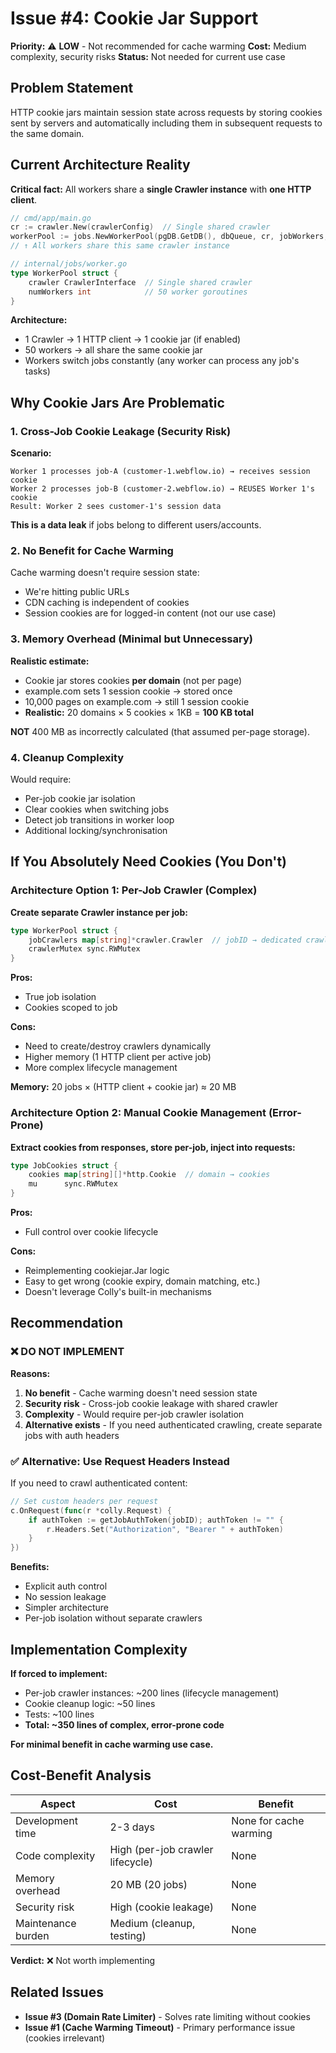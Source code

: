 # Issue #4: Cookie Jar Support

**Priority:** ⚠️ **LOW** - Not recommended for cache warming
**Cost:** Medium complexity, security risks
**Status:** Not needed for current use case

## Problem Statement

HTTP cookie jars maintain session state across requests by storing cookies sent by servers and automatically including them in subsequent requests to the same domain.

## Current Architecture Reality

**Critical fact:** All workers share a **single Crawler instance** with **one HTTP client**.

```go
// cmd/app/main.go
cr := crawler.New(crawlerConfig)  // Single shared crawler
workerPool := jobs.NewWorkerPool(pgDB.GetDB(), dbQueue, cr, jobWorkers, ...)
// ↑ All workers share this same crawler instance

// internal/jobs/worker.go
type WorkerPool struct {
    crawler CrawlerInterface  // Single shared crawler
    numWorkers int            // 50 worker goroutines
}
```

**Architecture:**
- 1 Crawler → 1 HTTP client → 1 cookie jar (if enabled)
- 50 workers → all share the same cookie jar
- Workers switch jobs constantly (any worker can process any job's tasks)

## Why Cookie Jars Are Problematic

### 1. Cross-Job Cookie Leakage (Security Risk)

**Scenario:**
```
Worker 1 processes job-A (customer-1.webflow.io) → receives session cookie
Worker 2 processes job-B (customer-2.webflow.io) → REUSES Worker 1's cookie
Result: Worker 2 sees customer-1's session data
```

**This is a data leak** if jobs belong to different users/accounts.

### 2. No Benefit for Cache Warming

Cache warming doesn't require session state:
- We're hitting public URLs
- CDN caching is independent of cookies
- Session cookies are for logged-in content (not our use case)

### 3. Memory Overhead (Minimal but Unnecessary)

**Realistic estimate:**
- Cookie jar stores cookies **per domain** (not per page)
- example.com sets 1 session cookie → stored once
- 10,000 pages on example.com → still 1 session cookie
- **Realistic:** 20 domains × 5 cookies × 1KB = **100 KB total**

**NOT** 400 MB as incorrectly calculated (that assumed per-page storage).

### 4. Cleanup Complexity

Would require:
- Per-job cookie jar isolation
- Clear cookies when switching jobs
- Detect job transitions in worker loop
- Additional locking/synchronisation

## If You Absolutely Need Cookies (You Don't)

### Architecture Option 1: Per-Job Crawler (Complex)

**Create separate Crawler instance per job:**

```go
type WorkerPool struct {
    jobCrawlers map[string]*crawler.Crawler  // jobID → dedicated crawler
    crawlerMutex sync.RWMutex
}
```

**Pros:**
- True job isolation
- Cookies scoped to job

**Cons:**
- Need to create/destroy crawlers dynamically
- Higher memory (1 HTTP client per active job)
- More complex lifecycle management

**Memory:** 20 jobs × (HTTP client + cookie jar) ≈ 20 MB

### Architecture Option 2: Manual Cookie Management (Error-Prone)

**Extract cookies from responses, store per-job, inject into requests:**

```go
type JobCookies struct {
    cookies map[string][]*http.Cookie  // domain → cookies
    mu      sync.RWMutex
}
```

**Pros:**
- Full control over cookie lifecycle

**Cons:**
- Reimplementing cookiejar.Jar logic
- Easy to get wrong (cookie expiry, domain matching, etc.)
- Doesn't leverage Colly's built-in mechanisms

## Recommendation

### ❌ **DO NOT IMPLEMENT**

**Reasons:**
1. **No benefit** - Cache warming doesn't need session state
2. **Security risk** - Cross-job cookie leakage with shared crawler
3. **Complexity** - Would require per-job crawler isolation
4. **Alternative exists** - If you need authenticated crawling, create separate jobs with auth headers

### ✅ **Alternative: Use Request Headers Instead**

If you need to crawl authenticated content:

```go
// Set custom headers per request
c.OnRequest(func(r *colly.Request) {
    if authToken := getJobAuthToken(jobID); authToken != "" {
        r.Headers.Set("Authorization", "Bearer " + authToken)
    }
})
```

**Benefits:**
- Explicit auth control
- No session leakage
- Simpler architecture
- Per-job isolation without separate crawlers

## Implementation Complexity

**If forced to implement:**
- Per-job crawler instances: ~200 lines (lifecycle management)
- Cookie cleanup logic: ~50 lines
- Tests: ~100 lines
- **Total: ~350 lines of complex, error-prone code**

**For minimal benefit in cache warming use case.**

## Cost-Benefit Analysis

| Aspect | Cost | Benefit |
|--------|------|---------|
| Development time | 2-3 days | None for cache warming |
| Code complexity | High (per-job crawler lifecycle) | None |
| Memory overhead | 20 MB (20 jobs) | None |
| Security risk | High (cookie leakage) | None |
| Maintenance burden | Medium (cleanup, testing) | None |

**Verdict:** ❌ Not worth implementing

## Related Issues

- **Issue #3 (Domain Rate Limiter)** - Solves rate limiting without cookies
- **Issue #1 (Cache Warming Timeout)** - Primary performance issue (cookies irrelevant)
